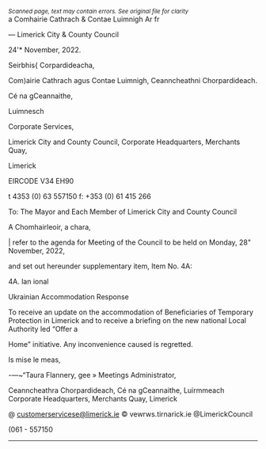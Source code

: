 *<small>Scanned page, text may contain errors. See original file for clarity</small>*  
a Comhairie Cathrach
& Contae Luimnigh
Ar fr

— Limerick City
& County Council

24'* November, 2022.

Seirbhis{ Corpardideacha,

Com)airie Cathrach agus Contae Luimnigh,
Ceanncheathni Chorpardideach.

Cé na gCeannaithe,

Luimnesch

Corporate Services,

Limerick City and County Council,
Corporate Headquarters,
Merchants Quay,

Limerick

EIRCODE V34 EH90

t 4353 (0) 63 557150
f: +353 (0) 61 415 266

To: The Mayor and Each Member of Limerick City and County Council

A Chomhairleoir, a chara,

| refer to the agenda for Meeting of the Council to be held on Monday, 28" November, 2022,

and set out hereunder supplementary item, Item No. 4A:

4A. lan ional

Ukrainian Accommodation Response

To receive an update on the accommodation of Beneficiaries of Temporary Protection
in Limerick and to receive a briefing on the new national Local Authority led “Offer a

Home” initiative.
Any inconvenience caused is regretted.

Is mise le meas,

-—~“Taura Flannery, gee »
Meetings Administrator,

Ceanncheathra Chorpardideach, Cé na gCeannaithe, Luirmmeach
Corporate Headquarters, Merchants Quay, Limerick

@ customerservicese@limerick.ie
© vewrws.tirnarick.ie
@LimerickCouncil

(061 - 557150

---
